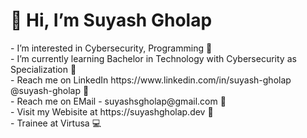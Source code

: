 <h1>👋 Hi, I’m Suyash Gholap </h1>
-     I’m interested in Cybersecurity, Programming &#128190; <br>
-     I’m currently learning Bachelor in Technology with Cybersecurity as Specialization &#128214; <br>
-     Reach me on LinkedIn https://www.linkedin.com/in/suyash-gholap   @suyash-gholap &#128241; <br>
-     Reach me on EMail - suyashsgholap@gmail.com &#128232;<br>
-     Visit my Webisite at https://suyashgholap.dev &#128279; <br>
-     Trainee at Virtusa &#128187; <br>
